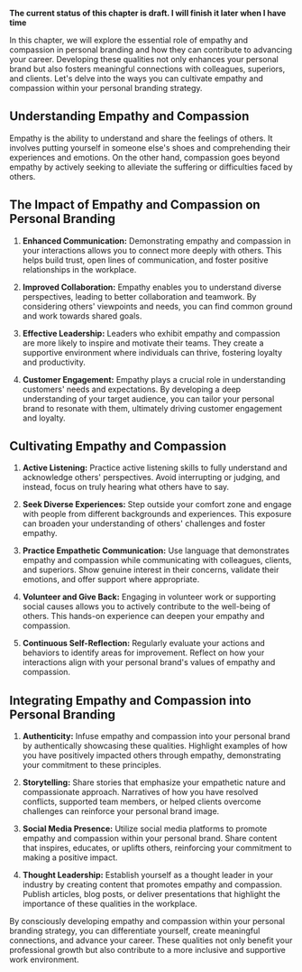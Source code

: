 **The current status of this chapter is draft. I will finish it later when I have time**

In this chapter, we will explore the essential role of empathy and compassion in personal branding and how they can contribute to advancing your career. Developing these qualities not only enhances your personal brand but also fosters meaningful connections with colleagues, superiors, and clients. Let's delve into the ways you can cultivate empathy and compassion within your personal branding strategy.

Understanding Empathy and Compassion
------------------------------------

Empathy is the ability to understand and share the feelings of others. It involves putting yourself in someone else's shoes and comprehending their experiences and emotions. On the other hand, compassion goes beyond empathy by actively seeking to alleviate the suffering or difficulties faced by others.

The Impact of Empathy and Compassion on Personal Branding
---------------------------------------------------------

1. **Enhanced Communication:** Demonstrating empathy and compassion in your interactions allows you to connect more deeply with others. This helps build trust, open lines of communication, and foster positive relationships in the workplace.

2. **Improved Collaboration:** Empathy enables you to understand diverse perspectives, leading to better collaboration and teamwork. By considering others' viewpoints and needs, you can find common ground and work towards shared goals.

3. **Effective Leadership:** Leaders who exhibit empathy and compassion are more likely to inspire and motivate their teams. They create a supportive environment where individuals can thrive, fostering loyalty and productivity.

4. **Customer Engagement:** Empathy plays a crucial role in understanding customers' needs and expectations. By developing a deep understanding of your target audience, you can tailor your personal brand to resonate with them, ultimately driving customer engagement and loyalty.

Cultivating Empathy and Compassion
----------------------------------

1. **Active Listening:** Practice active listening skills to fully understand and acknowledge others' perspectives. Avoid interrupting or judging, and instead, focus on truly hearing what others have to say.

2. **Seek Diverse Experiences:** Step outside your comfort zone and engage with people from different backgrounds and experiences. This exposure can broaden your understanding of others' challenges and foster empathy.

3. **Practice Empathetic Communication:** Use language that demonstrates empathy and compassion while communicating with colleagues, clients, and superiors. Show genuine interest in their concerns, validate their emotions, and offer support where appropriate.

4. **Volunteer and Give Back:** Engaging in volunteer work or supporting social causes allows you to actively contribute to the well-being of others. This hands-on experience can deepen your empathy and compassion.

5. **Continuous Self-Reflection:** Regularly evaluate your actions and behaviors to identify areas for improvement. Reflect on how your interactions align with your personal brand's values of empathy and compassion.

Integrating Empathy and Compassion into Personal Branding
---------------------------------------------------------

1. **Authenticity:** Infuse empathy and compassion into your personal brand by authentically showcasing these qualities. Highlight examples of how you have positively impacted others through empathy, demonstrating your commitment to these principles.

2. **Storytelling:** Share stories that emphasize your empathetic nature and compassionate approach. Narratives of how you have resolved conflicts, supported team members, or helped clients overcome challenges can reinforce your personal brand image.

3. **Social Media Presence:** Utilize social media platforms to promote empathy and compassion within your personal brand. Share content that inspires, educates, or uplifts others, reinforcing your commitment to making a positive impact.

4. **Thought Leadership:** Establish yourself as a thought leader in your industry by creating content that promotes empathy and compassion. Publish articles, blog posts, or deliver presentations that highlight the importance of these qualities in the workplace.

By consciously developing empathy and compassion within your personal branding strategy, you can differentiate yourself, create meaningful connections, and advance your career. These qualities not only benefit your professional growth but also contribute to a more inclusive and supportive work environment.
